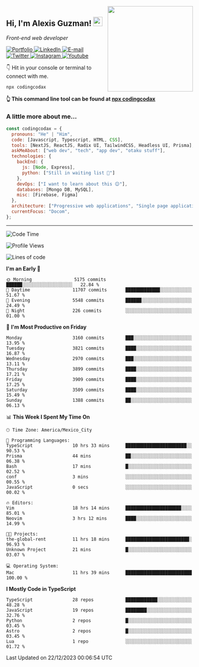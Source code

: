 <img align='right' src="https://media.giphy.com/media/M9gbBd9nbDrOTu1Mqx/giphy.gif" width="230">
<h2>Hi, I'm Alexis Guzman! <img src="https://media.giphy.com/media/hvRJCLFzcasrR4ia7z/giphy.gif" width="25px"></h2>
<p><em>Front-end web developer</em></p>

<p>
  <a href='https://www.codingcodax.dev' target='_blank'>
    <img alt='Portfolio' src='https://img.shields.io/badge/Portfolio-black?logo=vercel&style=flat-square'>
  </a>
  <a href='https://linkedin.com/in/codingcodax' target='_blank'>
    <img alt='LinkedIn' src='https://img.shields.io/badge/LinkedIn-black?logo=LinkedIn&style=flat-square'>
  </a>
  <a href='mailto:codingcodax@gmail.com' target='_blank'>
    <img alt='E-mail' src='https://img.shields.io/badge/Email-black?logo=Gmail&style=flat-square'>
  </a>
  <a href='https://twitter.com/codingcodax' target='_blank'>
    <img alt='Twitter' src='https://img.shields.io/badge/Twitter-black?logo=Twitter&style=flat-square'>
  </a>
  <a href='https://www.instagram.com/codingcodax' target='_blank'>
    <img alt='Instagram' src='https://img.shields.io/badge/Instagram-black?logo=Instagram&style=flat-square'>
  </a>
  <a href='https://www.youtube.com/@codingcodax' target='_blank'>
    <img alt='Youtube' src='https://img.shields.io/badge/YouTube-black?logo=Youtube&style=flat-square'>
  </a>
</p>

👇 Hit in your console or terminal to connect with me.

```bash
npx codingcodax
```
**👆 This command line tool can be found at [npx codingcodax](https://github.com/codingcodax/npx-codingcodax)**

<h3>A little more about me...</h3>

```javascript
const codingcodax = {
  pronouns: "He" | "Him",
  code: [Javascript, Typescript, HTML, CSS],
  tools: [NextJS, ReactJS, Radix UI, TailwindCSS, Headless UI, Prisma],
  askMeAbout: ["web dev", "tech", "app dev", "otaku stuff"],
  technologies: {
    backEnd: {
      js: [Node, Express],
      python: ["Still in waiting list 🥲"]
    },
    devOps: ["I want to learn about this 😊"],
    databases: [Mongo DB, MySQL],
    misc: [Firebase, Figma]
  },
  architecture: ["Progressive web applications", "Single page applications"],
  currentFocus: "Docom",
};
```

---

<!--START_SECTION:waka-->
![Code Time](http://img.shields.io/badge/Code%20Time-2%2C036%20hrs%2041%20mins-blue)

![Profile Views](http://img.shields.io/badge/Profile%20Views-0-blue)

![Lines of code](https://img.shields.io/badge/From%20Hello%20World%20I%27ve%20Written-9.4%20million%20lines%20of%20code-blue)

**I'm an Early 🐤** 

```text
🌞 Morning                5175 commits        ██████░░░░░░░░░░░░░░░░░░░   22.84 % 
🌆 Daytime                11707 commits       █████████████░░░░░░░░░░░░   51.67 % 
🌃 Evening                5548 commits        ██████░░░░░░░░░░░░░░░░░░░   24.49 % 
🌙 Night                  226 commits         ░░░░░░░░░░░░░░░░░░░░░░░░░   01.00 % 
```
📅 **I'm Most Productive on Friday** 

```text
Monday                   3160 commits        ███░░░░░░░░░░░░░░░░░░░░░░   13.95 % 
Tuesday                  3821 commits        ████░░░░░░░░░░░░░░░░░░░░░   16.87 % 
Wednesday                2970 commits        ███░░░░░░░░░░░░░░░░░░░░░░   13.11 % 
Thursday                 3899 commits        ████░░░░░░░░░░░░░░░░░░░░░   17.21 % 
Friday                   3909 commits        ████░░░░░░░░░░░░░░░░░░░░░   17.25 % 
Saturday                 3509 commits        ████░░░░░░░░░░░░░░░░░░░░░   15.49 % 
Sunday                   1388 commits        ██░░░░░░░░░░░░░░░░░░░░░░░   06.13 % 
```


📊 **This Week I Spent My Time On** 

```text
🕑︎ Time Zone: America/Mexico_City

💬 Programming Languages: 
TypeScript               10 hrs 33 mins      ███████████████████████░░   90.53 % 
Prisma                   44 mins             ██░░░░░░░░░░░░░░░░░░░░░░░   06.38 % 
Bash                     17 mins             █░░░░░░░░░░░░░░░░░░░░░░░░   02.52 % 
conf                     3 mins              ░░░░░░░░░░░░░░░░░░░░░░░░░   00.55 % 
JavaScript               0 secs              ░░░░░░░░░░░░░░░░░░░░░░░░░   00.02 % 

🔥 Editors: 
Vim                      18 hrs 14 mins      █████████████████████░░░░   85.01 % 
Neovim                   3 hrs 12 mins       ████░░░░░░░░░░░░░░░░░░░░░   14.99 % 

🐱‍💻 Projects: 
the-global-rent          11 hrs 18 mins      ████████████████████████░   96.93 % 
Unknown Project          21 mins             █░░░░░░░░░░░░░░░░░░░░░░░░   03.07 % 

💻 Operating System: 
Mac                      11 hrs 39 mins      █████████████████████████   100.00 % 
```

**I Mostly Code in TypeScript** 

```text
TypeScript               28 repos            ████████████░░░░░░░░░░░░░   48.28 % 
JavaScript               19 repos            ████████░░░░░░░░░░░░░░░░░   32.76 % 
Python                   2 repos             █░░░░░░░░░░░░░░░░░░░░░░░░   03.45 % 
Astro                    2 repos             █░░░░░░░░░░░░░░░░░░░░░░░░   03.45 % 
Lua                      1 repo              ░░░░░░░░░░░░░░░░░░░░░░░░░   01.72 % 
```




 Last Updated on 22/12/2023 00:06:54 UTC
<!--END_SECTION:waka-->
